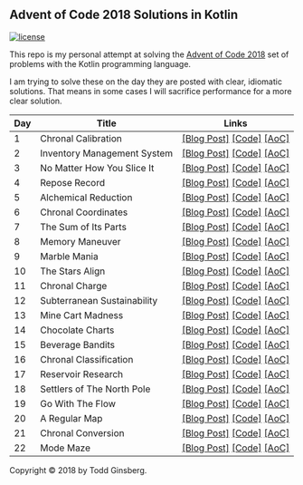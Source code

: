 ## Advent of Code 2018 Solutions in Kotlin

[![license](https://img.shields.io/github/license/mashape/apistatus.svg)]()

This repo is my personal attempt at solving the [Advent of Code 2018](http://adventofcode.com/2018) set of problems with the Kotlin programming language.

I am trying to solve these on the day they are posted with clear, idiomatic solutions. That means in some cases I will sacrifice performance for a more clear solution.

|   Day   | Title                                         |  Links                                       |
| --------|-----------------------------------------------|--------------------------------------------- |
|    1    | Chronal Calibration                           | [\[Blog Post\]](https://todd.ginsberg.com/post/advent-of-code/2018/day1/) [\[Code\]](https://github.com/tginsberg/advent-2018-kotlin/blob/master/src/main/kotlin/com/ginsberg/advent2018/Day01.kt) [\[AoC\]](http://adventofcode.com/2018/day/1) |
|    2    | Inventory Management System                   | [\[Blog Post\]](https://todd.ginsberg.com/post/advent-of-code/2018/day2/) [\[Code\]](https://github.com/tginsberg/advent-2018-kotlin/blob/master/src/main/kotlin/com/ginsberg/advent2018/Day02.kt) [\[AoC\]](http://adventofcode.com/2018/day/2) |
|    3    | No Matter How You Slice It                    | [\[Blog Post\]](https://todd.ginsberg.com/post/advent-of-code/2018/day3/) [\[Code\]](https://github.com/tginsberg/advent-2018-kotlin/blob/master/src/main/kotlin/com/ginsberg/advent2018/Day03.kt) [\[AoC\]](http://adventofcode.com/2018/day/3) |
|    4    | Repose Record                                 | [\[Blog Post\]](https://todd.ginsberg.com/post/advent-of-code/2018/day4/) [\[Code\]](https://github.com/tginsberg/advent-2018-kotlin/blob/master/src/main/kotlin/com/ginsberg/advent2018/Day04.kt) [\[AoC\]](http://adventofcode.com/2018/day/4) |
|    5    | Alchemical Reduction                          | [\[Blog Post\]](https://todd.ginsberg.com/post/advent-of-code/2018/day5/) [\[Code\]](https://github.com/tginsberg/advent-2018-kotlin/blob/master/src/main/kotlin/com/ginsberg/advent2018/Day05.kt) [\[AoC\]](http://adventofcode.com/2018/day/5) |
|    6    | Chronal Coordinates                           | [\[Blog Post\]](https://todd.ginsberg.com/post/advent-of-code/2018/day6/) [\[Code\]](https://github.com/tginsberg/advent-2018-kotlin/blob/master/src/main/kotlin/com/ginsberg/advent2018/Day06.kt) [\[AoC\]](http://adventofcode.com/2018/day/6) |
|    7    | The Sum of Its Parts                          | [\[Blog Post\]](https://todd.ginsberg.com/post/advent-of-code/2018/day7/) [\[Code\]](https://github.com/tginsberg/advent-2018-kotlin/blob/master/src/main/kotlin/com/ginsberg/advent2018/Day07.kt) [\[AoC\]](http://adventofcode.com/2018/day/7) |
|    8    | Memory Maneuver                               | [\[Blog Post\]](https://todd.ginsberg.com/post/advent-of-code/2018/day8/) [\[Code\]](https://github.com/tginsberg/advent-2018-kotlin/blob/master/src/main/kotlin/com/ginsberg/advent2018/Day08.kt) [\[AoC\]](http://adventofcode.com/2018/day/8) |
|    9    | Marble Mania                                  | [\[Blog Post\]](https://todd.ginsberg.com/post/advent-of-code/2018/day9/) [\[Code\]](https://github.com/tginsberg/advent-2018-kotlin/blob/master/src/main/kotlin/com/ginsberg/advent2018/Day09.kt) [\[AoC\]](http://adventofcode.com/2018/day/9) |
|   10    | The Stars Align                               | [\[Blog Post\]](https://todd.ginsberg.com/post/advent-of-code/2018/day10/) [\[Code\]](https://github.com/tginsberg/advent-2018-kotlin/blob/master/src/main/kotlin/com/ginsberg/advent2018/Day10.kt) [\[AoC\]](http://adventofcode.com/2018/day/10) |
|   11    | Chronal Charge                                | [\[Blog Post\]](https://todd.ginsberg.com/post/advent-of-code/2018/day11/) [\[Code\]](https://github.com/tginsberg/advent-2018-kotlin/blob/master/src/main/kotlin/com/ginsberg/advent2018/Day11.kt) [\[AoC\]](http://adventofcode.com/2018/day/11) |
|   12    | Subterranean Sustainability                   | [\[Blog Post\]](https://todd.ginsberg.com/post/advent-of-code/2018/day12/) [\[Code\]](https://github.com/tginsberg/advent-2018-kotlin/blob/master/src/main/kotlin/com/ginsberg/advent2018/Day12.kt) [\[AoC\]](http://adventofcode.com/2018/day/12) |
|   13    | Mine Cart Madness                             | [\[Blog Post\]](https://todd.ginsberg.com/post/advent-of-code/2018/day13/) [\[Code\]](https://github.com/tginsberg/advent-2018-kotlin/blob/master/src/main/kotlin/com/ginsberg/advent2018/Day13.kt) [\[AoC\]](http://adventofcode.com/2018/day/13) |
|   14    | Chocolate Charts                              | [\[Blog Post\]](https://todd.ginsberg.com/post/advent-of-code/2018/day14/) [\[Code\]](https://github.com/tginsberg/advent-2018-kotlin/blob/master/src/main/kotlin/com/ginsberg/advent2018/Day14.kt) [\[AoC\]](http://adventofcode.com/2018/day/14) |
|   15    | Beverage Bandits                              | [\[Blog Post\]](https://todd.ginsberg.com/post/advent-of-code/2018/day15/) [\[Code\]](https://github.com/tginsberg/advent-2018-kotlin/blob/master/src/main/kotlin/com/ginsberg/advent2018/Day15.kt) [\[AoC\]](http://adventofcode.com/2018/day/15) |
|   16    | Chronal Classification                        | [\[Blog Post\]](https://todd.ginsberg.com/post/advent-of-code/2018/day16/) [\[Code\]](https://github.com/tginsberg/advent-2018-kotlin/blob/master/src/main/kotlin/com/ginsberg/advent2018/Day16.kt) [\[AoC\]](http://adventofcode.com/2018/day/16) |
|   17    | Reservoir Research                            | [\[Blog Post\]](https://todd.ginsberg.com/post/advent-of-code/2018/day17/) [\[Code\]](https://github.com/tginsberg/advent-2018-kotlin/blob/master/src/main/kotlin/com/ginsberg/advent2018/Day17.kt) [\[AoC\]](http://adventofcode.com/2018/day/17) |
|   18    | Settlers of The North Pole                    | [\[Blog Post\]](https://todd.ginsberg.com/post/advent-of-code/2018/day18/) [\[Code\]](https://github.com/tginsberg/advent-2018-kotlin/blob/master/src/main/kotlin/com/ginsberg/advent2018/Day18.kt) [\[AoC\]](http://adventofcode.com/2018/day/18) |
|   19    | Go With The Flow                              | [\[Blog Post\]](https://todd.ginsberg.com/post/advent-of-code/2018/day19/) [\[Code\]](https://github.com/tginsberg/advent-2018-kotlin/blob/master/src/main/kotlin/com/ginsberg/advent2018/Day19.kt) [\[AoC\]](http://adventofcode.com/2018/day/19) |
|   20    | A Regular Map                                 | [\[Blog Post\]](https://todd.ginsberg.com/post/advent-of-code/2018/day20/) [\[Code\]](https://github.com/tginsberg/advent-2018-kotlin/blob/master/src/main/kotlin/com/ginsberg/advent2018/Day20.kt) [\[AoC\]](http://adventofcode.com/2018/day/20) |
|   21    | Chronal Conversion                            | [\[Blog Post\]](https://todd.ginsberg.com/post/advent-of-code/2018/day21/) [\[Code\]](https://github.com/tginsberg/advent-2018-kotlin/blob/master/src/main/kotlin/com/ginsberg/advent2018/Day21.kt) [\[AoC\]](http://adventofcode.com/2018/day/21) |
|   22    | Mode Maze                                     | [\[Blog Post\]](https://todd.ginsberg.com/post/advent-of-code/2018/day22/) [\[Code\]](https://github.com/tginsberg/advent-2018-kotlin/blob/master/src/main/kotlin/com/ginsberg/advent2018/Day22.kt) [\[AoC\]](http://adventofcode.com/2018/day/22) |


Copyright &copy; 2018 by Todd Ginsberg.
